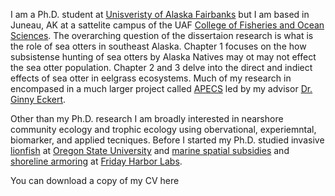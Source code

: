 I am a Ph.D. student at [Unisveristy of Alaska Fairbanks](www.uaf.edu) but I am based in Juneau, AK at a sattelite campus of the UAF [College of Fisheries and Ocean Sciences](https://www.uaf.edu/cfos/). The overarching question of the dissertaion research is what is the role of sea otters in southeast Alaska. Chapter 1 focuses on the how subsistense hunting of sea otters by Alaska Natives may ot may not effect the sea otter population. Chapter 2 and 3 delve into the direct and indiect effects of sea otter in eelgrass ecosystems. Much of my research in encompased in a much larger project called [APECS](www.apecs-ak.org) led by my advisor [Dr. Ginny Eckert](https://www.uaf.edu/cfos/people/faculty/detail/index.xml?id=101). 

Other than my Ph.D. research I am broadly interested in nearshore community ecology and trophic ecology  using obervational, experiemntal, biomarker, and applied tecniques. Before I started my Ph.D. studied invasive [lionfish](http://hixon.science.oregonstate.edu/sites/hixon.science.oregonstate.edu/files/publications/Raymond%20et%20al%2014%20EBF%20invasive%20lionfish%20vs%20Nassau%20grouper.pdf) at [Oregon State University](https://oregonstate.edu/) and [marine spatial subsidies](https://www.int-res.com/abstracts/meps/v509/p213-225/) and [shoreline armoring](https://www.sciencedirect.com/science/article/pii/S0272771416301007?via%3Dihub) at [Friday Harbor Labs](https://fhl.uw.edu/).

You can download a copy of my CV here
